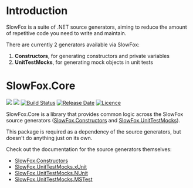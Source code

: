 # Introduction 
SlowFox is a suite of .NET source generators, aiming to reduce the amount of repetitive code you need to write and maintain.

There are currently 2 generators available via SlowFox:
1. **Constructors**, for generating constructors and private variables
2. **UnitTestMocks**, for generating mock objects in unit tests

# SlowFox.Core

[![](https://img.shields.io/nuget/v/SlowFox.Core)](https://www.nuget.org/packages/SlowFox.Core/)
[![](https://img.shields.io/nuget/dt/SlowFox.Core)](https://www.nuget.org/packages/SlowFox.Core/)
[![Build Status](https://dev.azure.com/bungalow64/Bungalow64.ConstructorGenerators/_apis/build/status/Bungalow64.SlowFox.CI?branchName=main)](https://dev.azure.com/bungalow64/Bungalow64.ConstructorGenerators/_build?definitionId=17&_a=summary)
[![Release Date](https://img.shields.io/github/release-date/bungalow64/slowfox?label=latest%20release)](https://github.com/Bungalow64/SlowFox)
[![Licence](https://img.shields.io/github/license/bungalow64/slowfox)](https://github.com/Bungalow64/SlowFox)

SlowFox.Core is a library that provides common logic across the SlowFox source generators ([SlowFox.Constructors](https://feed.nuget.org/packages/SlowFox.Constructors) and [SlowFox.UnitTestMocks](https://feed.nuget.org/packages/SlowFox.UnitTestMocks.xUnit)).

This package is required as a dependency of the source generators, but doesn't do anything just on its own.

Check out the documentation for the source generators themselves:

- [SlowFox.Constructors](https://feed.nuget.org/packages/SlowFox.Constructors/)
- [SlowFox.UnitTestMocks.xUnit](https://feed.nuget.org/packages/SlowFox.UnitTestMocks.xUnit/)
- [SlowFox.UnitTestMocks.NUnit](https://feed.nuget.org/packages/SlowFox.UnitTestMocks.NUnit/)
- [SlowFox.UnitTestMocks.MSTest](https://feed.nuget.org/packages/SlowFox.UnitTestMocks.MSTest/)